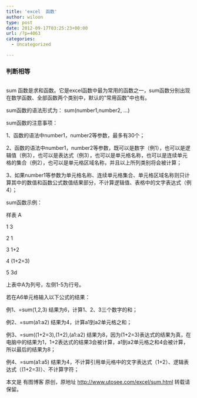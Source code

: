 ```yaml
---
title: 'excel  函数'
author: wiloon
type: post
date: 2012-09-17T03:25:23+00:00
url: /?p=4063
categories:
  - Uncategorized

---
```

### 判断相等

```bash=IF(A1=B1,"相同","不相同")
```

sum 函数是求和函数。它是excel函数中最为常用的函数之一，sum函数分别出现在数学函数、全部函数两个类别中，默认的"常用函数"中也有。

sum函数的语法形式为： sum(number1,number2, …)

sum函数的注意事项：

1、函数的语法中number1，number2等参数，最多有30个；

2、函数的语法中number1，number2等参数，既可以是数字（例1），也可以是逻辑值（例3），也可以是表达式（例3），也可以是单元格名称，也可以是连续单元格的集合（例2），也可以是单元格区域名称，并且以上所列类别将会被计算；

3、如果number1等参数为单元格名称、连续单元格集合、单元格区域名称则只计算其中的数值和函数公式数值结果部分，不计算逻辑值、表格中的文字表达式（例4）；

sum函数示例：

样表 A
  
1 3
  
2 1
  
3 1+2
  
4 (1+2=3)
  
5 3d

上表中A为列号，左侧1-5为行号。

若在A6单元格输入以下公式的结果：

例1、=sum(1,2,3) 结果为6，计算1、2、3三个数字的和；

例2、=sum(a1:a2) 结果为4，计算a1到a2单元格之和；

例3、=sum((1+2=3),(1+2),(a1:a2) 结果为8，因为(1+2=3)表达式的结果为真，在电脑中的结果为1，1+2表达式的结果3会被计算，a1到a2单元格之和4会被计算，所以最后的结果为8；

例4、=sum(a1:a5) 结果为4，不计算引用单元格中的文字表达式（1+2）、逻辑表达式（(1+2=3)）、不计算字符；

本文是 有图博客 原创，原地址 http://www.utosee.com/excel/sum.html 转载请保留。